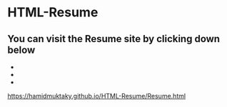 # HTML-Resume
You can visit the Resume site by clicking down below 
-
-
-
-
https://hamidmuktaky.github.io/HTML-Resume/Resume.html
